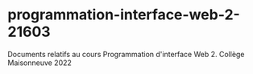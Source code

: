 # programmation-interface-web-2-21603
Documents relatifs au cours Programmation d'interface Web 2. Collège Maisonneuve 2022
